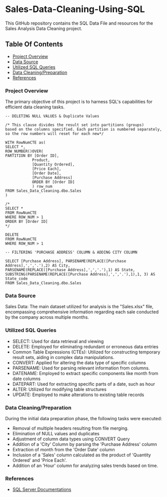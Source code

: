 # Sales-Data-Cleaning-Using-SQL
This GitHub repository contains the SQL Data File and resources for the Sales Analysis Data Cleaning project.

## Table Of Contents

- [Project Overview](#project-overview)
- [Data Source](#data-source)
- [Utilized SQL Queries](#utilized-sql-queries)
- [Data Cleaning/Preparation](#data-cleaningpreparation)
- [References](#references)

### Project Overview
The primary objective of this project is to harness SQL's capabilities for efficient data cleaning tasks.

```
-- DELETING NULL VALUES & Duplicate Values

/* This clause divides the result set into partitions (groups) 
based on the columns specified. Each partition is numbered separately, 
so the row numbers will reset for each new*/

WITH RowNumCTE as(
SELECT *,
ROW_NUMBER()OVER(
PARTITION BY [Order ID],
			Product,
			[Quantity Ordered],
			[Price Each],
			[Order Date],
			[Purchase Address]
			ORDER BY [Order ID]
			) row_num
FROM Sales_Data_Cleaning.dbo.Sales
)

/*
SELECT *
FROM RowNumCTE
WHERE ROW_NUM > 1 
ORDER BY [Order ID]
*/

DELETE
FROM RowNumCTE
WHERE ROW_NUM > 1
```

```
-- FILTERING 'PURCHASE ADDRESS' COLUMN & ADDING CITY COLUMN

SELECT [Purchase Address], PARSENAME(REPLACE([Purchase Address],',','.'),2) AS City,
PARSENAME(REPLACE([Purchase Address],',','.'),1) AS State,
SUBSTRING(PARSENAME(REPLACE([Purchase Address],',','.'),1),1, 3) AS State_code
FROM Sales_Data_Cleaning.dbo.Sales
```

### Data Source
Sales Data: The main dataset utilized for analysis is the "Sales.xlsx" file, encompassing comprehensive information regarding each sale conducted by the company across multiple months.

### Utilized SQL Queries
- SELECT: Used for data retrieval and viewing
- DELETE: Employed for eliminating redundant or erroneous data entries
- Common Table Expressions (CTEs): Utilized for constructing temporary result sets, aiding in complex data manipulations.
- CONVERT: Applied for altering the data type of specific columns
- PARSENAME: Used for parsing relevant information from columns.
- DATENAME: Employed to extract specific components like month from date columns
- DATEPART: Used for extracting specific parts of a date, such as hour
- ALTER: Utilized for modifying table structures
- UPDATE: Employed to make alterations to existing table records

### Data Cleaning/Preparation
During the initial data preparation phase, the following tasks were executed:

- Removal of multiple headers resulting from file merging.
- Elimination of NULL values and duplicates
- Adjustment of column data types using CONVERT Query
- Addition of a 'City' Column by parsing the 'Purchase Address' column
- Extraction of month from the 'Order Date' column
- Inclusion of a 'Sales' column calculated as the product of 'Quantity Ordered' and 'Price Each'.
- Addition of an 'Hour' column for analyzing sales trends based on time.


### References

- [SQL Server Documentations](https://learn.microsoft.com/en-us/sql/tools/overview-sql-tools?view=sql-server-ver16)
